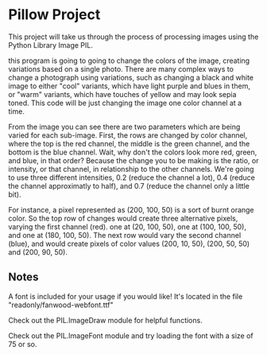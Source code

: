 
# Pillow Project

This project will take us through the process of processing images using the Python Library Image PIL. 

this program is going to going to change the colors of the image, creating variations based on a single photo. There are many complex ways to change a photograph using variations, such as changing a black and white image to either "cool" variants, which have light purple and blues in them, or "warm" variants, which have touches of yellow and may look sepia toned. This code will  be just changing the image one color channel at a time.

From the image you can see there are two parameters which are being varied for each sub-image. First, the rows are changed by color channel, where the top is the red channel, the middle is the green channel, and the bottom is the blue channel. Wait, why don't the colors look more red, green, and blue, in that order? Because the change you to be making is the ratio, or intensity, or that channel, in relationship to the other channels. We're going to use three different intensities, 0.2 (reduce the channel a lot), 0.4 (reduce the channel approximatly to half), and 0.7 (reduce the channel only a little bit).

For instance, a pixel represented as (200, 100, 50) is a sort of burnt orange color. So the top row of changes would create three alternative pixels, varying the first channel (red). one at (20, 100, 50), one at (100, 100, 50), and one at (180, 100, 50). The next row would vary the second channel (blue), and would create pixels of color values (200, 10, 50), (200, 50, 50) and (200, 90, 50).

## Notes

A font is included for your usage if you would like! It's located in the file "readonly/fanwood-webfont.ttf"

Check out the PIL.ImageDraw module for helpful functions.

Check out the PIL.ImageFont module and try loading the font with a size of 75 or so.